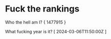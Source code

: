 # Fuck the rankings

Who the hell am I?
{ 1477915 }

What fucking year is it?
[ 2024-03-06T11:50:00Z ]
